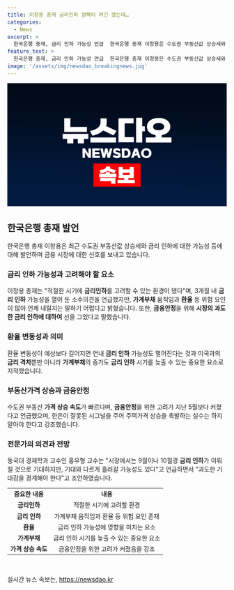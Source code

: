 ```yaml
---
title: 이창용 총재 금리인하 깜빡이 켜긴 했는데…
categories:
  - News
excerpt: >
  한국은행 총재, 금리 인하 가능성 언급  한국은행 총재 이창용은 수도권 부동산값 상승세와 금융안정 등을 고려하여 금리의 적절한 시기에 인하 가능성을 언급했다. 그러나 환율과 가계부채 문제로 금리 인하 시기는 불확실하다는 입장을 밝혔다. 한은은 충분히 긴축 기조를 유지한다는 입장을 표명하며 시장의 금리 인하에 대한 과도한 기대를 경계하고 있다. 환율과 가계부채 등을 고려하면 충분히 긴축 기조 유지의 기간이 더 길어질 수 있다는 언급이 나왔다.
feature_text: >
  한국은행 총재, 금리 인하 가능성 언급  한국은행 총재 이창용은 수도권 부동산값 상승세와 금융안정 등을 고려하여 금리의 적절한 시기에 인하 가능성을 언급했다. 그러나 환율과 가계부채 문제로 금리 인하 시기는 불확실하다는 입장을 밝혔다. 한은은 충분히 긴축 기조를 유지한다는 입장을 표명하며 시장의 금리 인하에 대한 과도한 기대를 경계하고 있다. 환율과 가계부채 등을 고려하면 충분히 긴축 기조 유지의 기간이 더 길어질 수 있다는 언급이 나왔다.
image: '/assets/img/newsdao_breakingnews.jpg'
---
```


<p><img src="/assets/img/newsdao_breakingnews.jpg" alt="firstkoreanews 속보" /></p>

<h2 data-ke-size="size26">한국은행 총재 발언</h2>

<p data-ke-size="size16">한국은행 총재 이창용은 최근 수도권 부동산값 상승세와 금리 인하에 대한 가능성 등에 대해 발언하며 금융 시장에 대한 신호를 보내고 있습니다.</p>

<h3>금리 인하 가능성과 고려해야 할 요소</h3>

<p data-ke-size="size16">이창용 총재는 "적절한 시기에 <b>금리인하</b>를 고려할 수 있는 환경이 됐다"며, 3개월 내 <b>금리 인하</b> 가능성을 열어 둔 소수의견을 언급했지만, <b>가계부채</b> 움직임과 <b>환율</b> 등 위험 요인이 많아 언제 내릴지는 말하기 어렵다고 밝혔습니다. 또한, <b>금융안정</b>을 위해 <b>시장의 과도한 금리 인하에 대하여</b> 선을 그었다고 말했습니다.</p>

<h3>환율 변동성과 의미</h3>

<p data-ke-size="size16">환율 변동성이 예상보다 길어지면 연내 <b>금리 인하</b> 가능성도 멀어진다는 것과 미국과의 <b>금리 격차</b>뿐만 아니라 <b>가계부채</b>의 증가도 <b>금리 인하</b> 시기를 늦출 수 있는 중요한 요소로 지적했습니다.</p>

<h3>부동산가격 상승과 금융안정</h3>

<p data-ke-size="size16">수도권 부동산 <b>가격 상승 속도</b>가 빠르다며, <b>금융안정</b>을 위한 고려가 지난 5월보다 커졌다고 언급했으며, 한은이 잘못된 시그널을 주어 주택가격 상승을 촉발하는 실수는 하지 말아야 한다고 강조했습니다.</p>

<h3>전문가의 의견과 전망</h3>

<p data-ke-size="size16">동국대 경제학과 교수인 홍우형 교수는 "시장에서는 9월이나 10월경 <b>금리 인하</b>가 이뤄질 것으로 기대하지만, 기대와 다르게 흘러갈 가능성도 있다"고 언급하면서 "과도한 기대감을 경계해야 한다"고 조언하였습니다.</p>

<table>
    <tr>
        <td style="text-align: center; height: 17px;"><b>중요한 내용</b></td>
        <td style="text-align: center; height: 17px;"><b>내용</b></td>
    </tr>
    <tr>
        <td style="text-align: center; height: 17px;"><b>금리인하</b></td>
        <td style="text-align: center; height: 17px;">적절한 시기에 고려할 환경</td>
    </tr>
    <tr>
        <td style="text-align: center; height: 17px;"><b>금리 인하</b></td>
        <td style="text-align: center; height: 17px;">가계부채 움직임과 환율 등 위험 요인 존재</td>
    </tr>
    <tr>
        <td style="text-align: center; height: 17px;"><b>환율</b></td>
        <td style="text-align: center; height: 17px;">금리 인하 가능성에 영향을 미치는 요소</td>
    </tr>
    <tr>
        <td style="text-align: center; height: 17px;"><b>가계부채</b></td>
        <td style="text-align: center; height: 17px;">금리 인하 시기를 늦출 수 있는 중요한 요소</td>
    </tr>
    <tr>
        <td style="text-align: center; height: 17px;"><b>가격 상승 속도</b></td>
        <td style="text-align: center; height: 17px;">금융안정을 위한 고려가 커졌음을 강조</td>
    </tr>
</table>

<p data-ke-size="size16">&nbsp;</p>
실시간 뉴스 속보는, <a href="https://newsdao.kr" rel="dofollow">https://newsdao.kr</a>


